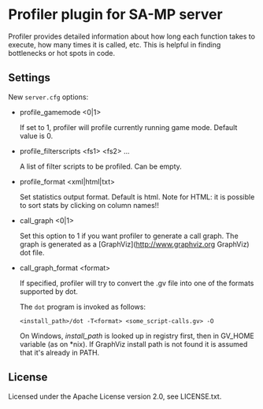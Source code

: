 Profiler plugin for SA-MP server
================================

Profiler provides detailed information about how long each function takes to execute, how many times 
it is called, etc. This is helpful in finding bottlenecks or hot spots in code.

Settings
--------

New `server.cfg` options:

*	profile_gamemode &lt;0|1&gt;

	If set to 1, profiler will profile currently running game mode. Default value is 0.

*	profile_filterscripts &lt;fs1&gt; &lt;fs2&gt; ...

	A list of filter scripts to be profiled. Can be empty.

*	profile_format &lt;xml|html|txt&gt;

	Set statistics output format. Default is html. 
	Note for HTML: it is possible to sort stats by clicking on column names!!

*	call_graph &lt;0|1&gt;

	Set this option to 1 if you want profiler to generate a call graph.
	The graph is generated as a [GraphViz](http://www.graphviz.org GraphViz) dot file.

*	call_graph_format &lt;format&gt;

	If specified, profiler will try to convert the .gv file into one of the formats supported by dot. 

	The `dot` program is invoked as follows:

	`<install_path>/dot -T<format> <some_script-calls.gv> -O`

	On Windows, *install_path* is looked up in registry first, then in GV_HOME variable (as on *nix).
	If GraphViz install path is not found it is assumed that it's already in PATH.

License
-------

Licensed under the Apache License version 2.0, see LICENSE.txt.

